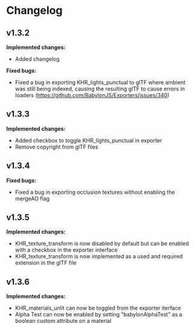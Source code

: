 # Changelog

## v1.3.2
**Implemented changes:**
- Added changelog

**Fixed bugs:**
- Fixed a bug in exporting KHR_lights_punctual to glTF where ambient was still being indexed, causing the resulting glTF to cause errors in loaders (https://github.com/BabylonJS/Exporters/issues/340)

## v1.3.3
**Implemented changes:**
- Added checkbox to toggle KHR_lights_punctual in exporter
- Remove copyright from glTF files

## v1.3.4
**Fixed bugs:**
- Fixed a bug in exporting occlusion textures without enabling the mergeAO flag

## v1.3.5
**Implemented changes:**
- KHR_texture_transform is now disabled by default but can be enabled with a checkbox in the exporter interface
- KHR_texture_transform is now implemented as a used and required extension in the glTF file

## v1.3.6
**Implemented changes:**
- KHR_materials_unlit can now be toggled from the exporter iterface
- Alpha Test can now be enabled by setting "babylonAlphaTest" as a boolean custom attribute on a material